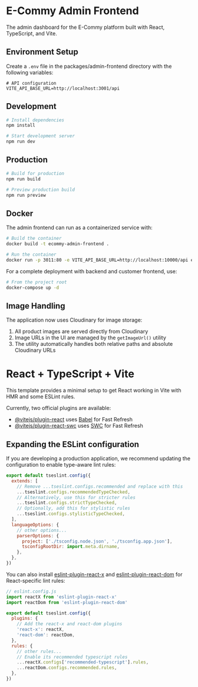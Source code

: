 # E-Commy Admin Frontend

The admin dashboard for the E-Commy platform built with React, TypeScript, and Vite.

## Environment Setup

Create a `.env` file in the packages/admin-frontend directory with the following variables:

```
# API configuration
VITE_API_BASE_URL=http://localhost:3001/api
```

## Development

```bash
# Install dependencies
npm install

# Start development server
npm run dev
```

## Production

```bash
# Build for production
npm run build

# Preview production build
npm run preview
```

## Docker

The admin frontend can run as a containerized service with:

```bash
# Build the container
docker build -t ecommy-admin-frontend .

# Run the container
docker run -p 3011:80 -e VITE_API_BASE_URL=http://localhost:10000/api ecommy-admin-frontend
```

For a complete deployment with backend and customer frontend, use:

```bash
# From the project root
docker-compose up -d
```

## Image Handling

The application now uses Cloudinary for image storage:

1. All product images are served directly from Cloudinary
2. Image URLs in the UI are managed by the `getImageUrl()` utility
3. The utility automatically handles both relative paths and absolute Cloudinary URLs

# React + TypeScript + Vite

This template provides a minimal setup to get React working in Vite with HMR and some ESLint rules.

Currently, two official plugins are available:

- [@vitejs/plugin-react](https://github.com/vitejs/vite-plugin-react/blob/main/packages/plugin-react/README.md) uses [Babel](https://babeljs.io/) for Fast Refresh
- [@vitejs/plugin-react-swc](https://github.com/vitejs/vite-plugin-react-swc) uses [SWC](https://swc.rs/) for Fast Refresh

## Expanding the ESLint configuration

If you are developing a production application, we recommend updating the configuration to enable type-aware lint rules:

```js
export default tseslint.config({
  extends: [
    // Remove ...tseslint.configs.recommended and replace with this
    ...tseslint.configs.recommendedTypeChecked,
    // Alternatively, use this for stricter rules
    ...tseslint.configs.strictTypeChecked,
    // Optionally, add this for stylistic rules
    ...tseslint.configs.stylisticTypeChecked,
  ],
  languageOptions: {
    // other options...
    parserOptions: {
      project: ['./tsconfig.node.json', './tsconfig.app.json'],
      tsconfigRootDir: import.meta.dirname,
    },
  },
})
```

You can also install [eslint-plugin-react-x](https://github.com/Rel1cx/eslint-react/tree/main/packages/plugins/eslint-plugin-react-x) and [eslint-plugin-react-dom](https://github.com/Rel1cx/eslint-react/tree/main/packages/plugins/eslint-plugin-react-dom) for React-specific lint rules:

```js
// eslint.config.js
import reactX from 'eslint-plugin-react-x'
import reactDom from 'eslint-plugin-react-dom'

export default tseslint.config({
  plugins: {
    // Add the react-x and react-dom plugins
    'react-x': reactX,
    'react-dom': reactDom,
  },
  rules: {
    // other rules...
    // Enable its recommended typescript rules
    ...reactX.configs['recommended-typescript'].rules,
    ...reactDom.configs.recommended.rules,
  },
})
```

